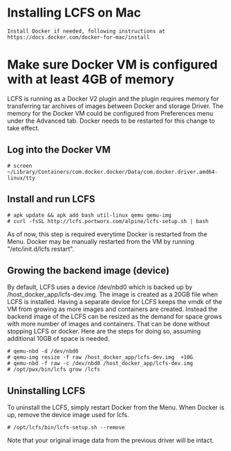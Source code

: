 # Installing LCFS on Mac

```
Install Docker if needed, following instructions at https://docs.docker.com/docker-for-mac/install 
```
# Make sure Docker VM is configured with at least 4GB of memory
LCFS is running as a Docker V2 plugin and the plugin requires memory for transferring tar archives of images between Docker and storage Driver.  The memory for the Docker VM could be configured from Preferences menu under the Advanced tab.  Docker needs to be restarted for this change to take effect.

## Log into the Docker VM

```
# screen ~/Library/Containers/com.docker.docker/Data/com.docker.driver.amd64-linux/tty 
```

## Install and run LCFS

```
# apk update && apk add bash util-linux qemu qemu-img
# curl -fsSL http://lcfs.portworx.com/alpine/lcfs-setup.sh | bash
```
As of now, this step is required everytime Docker is restarted from the Menu.  Docker may be manually restarted from the VM by running "/etc/init.d/lcfs restart".

## Growing the backend image (device)
By default, LCFS uses a device /dev/nbd0 which is backed up by /host_docker_app/lcfs-dev.img.  The image is created as a 20GB file when LCFS is installed.  Having a separate device for LCFS keeps the vmdk of the VM from growing as more images and containers are created.  Instead the backend image of the LCFS can be resized as the demand for space grows with more number of images and containers.  That can be done without stopping LCFS or docker.  Here are the steps for doing so, assuming additional 10GB of space is needed.

```
# qemu-nbd -d /dev/nbd0
# qemu-img resize -f raw /host_docker_app/lcfs-dev.img  +10G
# qemu-nbd -f raw -c /dev/nbd0 /host_docker_app/lcfs-dev.img
# /opt/pwx/bin/lcfs grow /lcfs
```

## Uninstalling LCFS
To uninstall the LCFS, simply restart Docker from the Menu.  When Docker is up, remove the device image used for lcfs.

```
# /opt/lcfs/bin/lcfs-setup.sh --remove
```

Note that your original image data from the previous driver will be intact.
